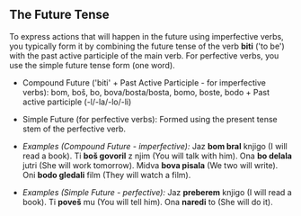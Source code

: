 ## The Future Tense

To express actions that will happen in the future using imperfective verbs, you typically form it by combining the future tense of the verb **biti** ('to be') with the past active participle of the main verb. For perfective verbs, you use the simple future tense form (one word).

* Compound Future ('biti' + Past Active Participle - for imperfective verbs): bom, boš, bo, bova/bosta/bosta, bomo, boste, bodo + Past active participle (-l/-la/-lo/-li)
* Simple Future (for perfective verbs): Formed using the present tense stem of the perfective verb.

* *Examples (Compound Future - imperfective):* Jaz **bom bral** knjigo (I will read a book). Ti **boš govoril** z njim (You will talk with him). Ona **bo delala** jutri (She will work tomorrow). Midva **bova pisala** (We two will write). Oni **bodo gledali** film (They will watch a film).
* *Examples (Simple Future - perfective):* Jaz **preberem** knjigo (I will read a book). Ti **poveš** mu (You will tell him). Ona **naredi** to (She will do it).